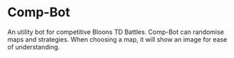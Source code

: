 # Comp-Bot

An utility bot for competitive Bloons TD Battles.
Comp-Bot can randomise maps and strategies. When choosing a map, it will show an image for ease of understanding.
